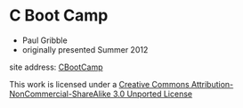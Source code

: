 # C Boot Camp

- Paul Gribble
- originally presented Summer 2012

site address: [CBootCamp](http://www.gribblelab.org/CBootcamp/index.html)

This work is licensed under a [Creative Commons Attribution-NonCommercial-ShareAlike 3.0 Unported License](http://creativecommons.org/licenses/by-nc-sa/3.0/)


